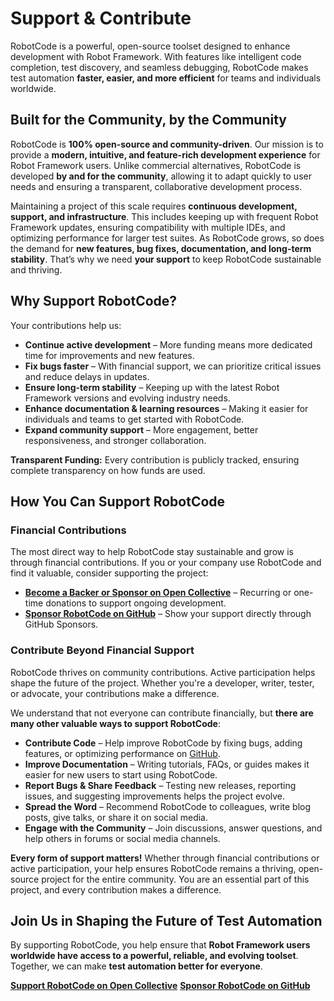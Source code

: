 # Support & Contribute

RobotCode is a powerful, open-source toolset designed to enhance development with Robot Framework. With features like intelligent code completion, test discovery, and seamless debugging, RobotCode makes test automation **faster, easier, and more efficient** for teams and individuals worldwide.

## Built for the Community, by the Community

RobotCode is **100% open-source and community-driven**. Our mission is to provide a **modern, intuitive, and feature-rich development experience** for Robot Framework users. Unlike commercial alternatives, RobotCode is developed **by and for the community**, allowing it to adapt quickly to user needs and ensuring a transparent, collaborative development process.

Maintaining a project of this scale requires **continuous development, support, and infrastructure**. This includes keeping up with frequent Robot Framework updates, ensuring compatibility with multiple IDEs, and optimizing performance for larger test suites. As RobotCode grows, so does the demand for **new features, bug fixes, documentation, and long-term stability**. That’s why we need **your support** to keep RobotCode sustainable and thriving.

## Why Support RobotCode?

Your contributions help us:

- **Continue active development** – More funding means more dedicated time for improvements and new features.
- **Fix bugs faster** – With financial support, we can prioritize critical issues and reduce delays in updates.
- **Ensure long-term stability** – Keeping up with the latest Robot Framework versions and evolving industry needs.
- **Enhance documentation & learning resources** – Making it easier for individuals and teams to get started with RobotCode.
- **Expand community support** – More engagement, better responsiveness, and stronger collaboration.

**Transparent Funding:** Every contribution is publicly tracked, ensuring complete transparency on how funds are used.

## How You Can Support RobotCode

### Financial Contributions

The most direct way to help RobotCode stay sustainable and grow is through financial contributions. If you or your company use RobotCode and find it valuable, consider supporting the project:

- **[Become a Backer or Sponsor on Open Collective](https://opencollective.com/robotcode)** – Recurring or one-time donations to support ongoing development.
- **[Sponsor RobotCode on GitHub](https://github.com/sponsors/robotcodedev)** – Show your support directly through GitHub Sponsors.

### Contribute Beyond Financial Support

RobotCode thrives on community contributions. Active participation helps shape the future of the project. Whether you're a developer, writer, tester, or advocate, your contributions make a difference.

We understand that not everyone can contribute financially, but **there are many other valuable ways to support RobotCode**:

- **Contribute Code** – Help improve RobotCode by fixing bugs, adding features, or optimizing performance on [GitHub](https://github.com/robotcode-dev/robotcode).
- **Improve Documentation** – Writing tutorials, FAQs, or guides makes it easier for new users to start using RobotCode.
- **Report Bugs & Share Feedback** – Testing new releases, reporting issues, and suggesting improvements helps the project evolve.
- **Spread the Word** – Recommend RobotCode to colleagues, write blog posts, give talks, or share it on social media.
- **Engage with the Community** – Join discussions, answer questions, and help others in forums or social media channels.

**Every form of support matters!** Whether through financial contributions or active participation, your help ensures RobotCode remains a thriving, open-source project for the entire community. You are an essential part of this project, and every contribution makes a difference.

## Join Us in Shaping the Future of Test Automation

By supporting RobotCode, you help ensure that **Robot Framework users worldwide have access to a powerful, reliable, and evolving toolset**. Together, we can make **test automation better for everyone**.

**[Support RobotCode on Open Collective](https://opencollective.com/robotcode)**
**[Sponsor RobotCode on GitHub](https://github.com/sponsors/robotcodedev)**
